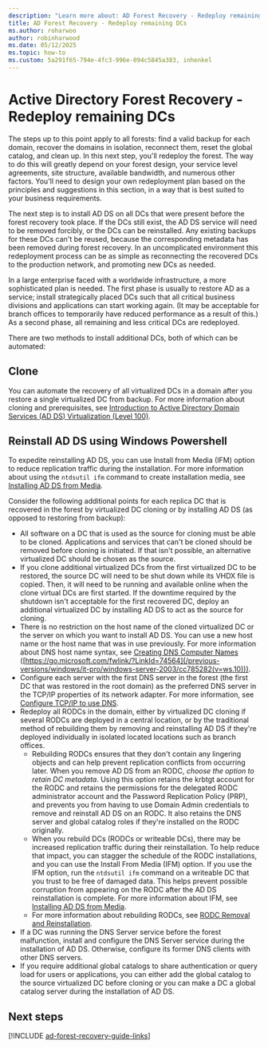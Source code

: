 ```yaml
---
description: "Learn more about: AD Forest Recovery - Redeploy remaining DCs"
title: AD Forest Recovery - Redeploy remaining DCs
ms.author: roharwoo
author: robinharwood
ms.date: 05/12/2025
ms.topic: how-to
ms.custom: 5a291f65-794e-4fc3-996e-094c5845a383, inhenkel
---
```


# Active Directory Forest Recovery - Redeploy remaining DCs

The steps up to this point apply to all forests: find a valid backup for each domain, recover the domains in isolation, reconnect them, reset the global catalog, and clean up. In this next step, you'll redeploy the forest. The way to do this will greatly depend on your forest design, your service level agreements, site structure, available bandwidth, and numerous other factors. You'll need to design your own redeployment plan based on the principles and suggestions in this section, in a way that is best suited to your business requirements.

The next step is to install AD DS on all DCs that were present before the forest recovery took place. If the DCs still exist, the AD DS service will need to be removed forcibly, or the DCs can be reinstalled. Any existing backups for these DCs can't be reused, because the corresponding metadata has been removed during forest recovery. In an uncomplicated environment this redeployment process can be as simple as reconnecting the recovered DCs to the production network, and promoting new DCs as needed.

In a large enterprise faced with a worldwide infrastructure, a more sophisticated plan is needed. The first phase is usually to restore AD as a service; install strategically placed DCs such that all critical business divisions and applications can start working again. (It may be acceptable for branch offices to temporarily have reduced performance as a result of this.) As a second phase, all remaining and less critical DCs are redeployed.

 There are two methods to install additional DCs, both of which can be automated:

## Clone

You can automate the recovery of all virtualized DCs in a domain after you restore a single virtualized DC from backup. For more information about cloning and prerequisites, see [Introduction to Active Directory Domain Services (AD DS) Virtualization (Level 100)](../managing-rid-issuance.md).

## Reinstall AD DS using Windows Powershell

To expedite reinstalling AD DS, you can use Install from Media (IFM) option to reduce replication traffic during the installation. For more information about using the `ntdsutil ifm` command to create installation media, see [Installing AD DS from Media](../managing-rid-issuance.md).

Consider the following additional points for each replica DC that is recovered in the forest by virtualized DC cloning or by installing AD DS (as opposed to restoring from backup):

- All software on a DC that is used as the source for cloning must be able to be cloned. Applications and services that can't be cloned should be removed before cloning is initiated. If that isn't possible, an alternative virtualized DC should be chosen as the source.
- If you clone additional virtualized DCs from the first virtualized DC to be restored, the source DC will need to be shut down while its VHDX file is copied. Then, it will need to be running and available online when the clone virtual DCs are first started. If the downtime required by the shutdown isn't acceptable for the first recovered DC, deploy an additional virtualized DC by installing AD DS to act as the source for cloning.
- There is no restriction on the host name of the cloned virtualized DC or the server on which you want to install AD DS. You can use a new host name or the host name that was in use previously. For more information about DNS host name syntax, see [Creating DNS Computer Names](/previous-versions/windows/it-pro/windows-server-2003/cc785282(v=ws.10)) ([https://go.microsoft.com/fwlink/?LinkId=74564](/previous-versions/windows/it-pro/windows-server-2003/cc785282(v=ws.10))).
- Configure each server with the first DNS server in the forest (the first DC that was restored in the root domain) as the preferred DNS server in the TCP/IP properties of its network adapter. For more information, see [Configure TCP/IP to use DNS](/previous-versions/windows/it-pro/windows-server-2003/cc779282(v=ws.10)).
- Redeploy all RODCs in the domain, either by virtualized DC cloning if several RODCs are deployed in a central location, or by the traditional method of rebuilding them by removing and reinstalling AD DS if they're deployed individually in isolated located locations such as branch offices.
  - Rebuilding RODCs ensures that they don't contain any lingering objects and can help prevent replication conflicts from occurring later. When you remove AD DS from an RODC, *choose the option to retain DC metadata*. Using this option retains the krbtgt account for the RODC and retains the permissions for the delegated RODC administrator account and the Password Replication Policy (PRP), and prevents you from having to use Domain Admin credentials to remove and reinstall AD DS on an RODC. It also retains the DNS server and global catalog roles if they're installed on the RODC originally.
  - When you rebuild DCs (RODCs or writeable DCs), there may be increased replication traffic during their reinstallation. To help reduce that impact, you can stagger the schedule of the RODC installations, and you can use the Install From Media (IFM) option. If you use the IFM option, run the `ntdsutil ifm` command on a writeable DC that you trust to be free of damaged data. This helps prevent possible corruption from appearing on the RODC after the AD DS reinstallation is complete. For more information about IFM, see [Installing AD DS from Media](../managing-rid-issuance.md).
  - For more information about rebuilding RODCs, see [RODC Removal and Reinstallation](/previous-versions/windows/it-pro/windows-server-2003/cc779282(v=ws.10)).
- If a DC was running the DNS Server service before the forest malfunction, install and configure the DNS Server service during the installation of AD DS. Otherwise, configure its former DNS clients with other DNS servers.
- If you require additional global catalogs to share authentication or query load for users or applications, you can either add the global catalog to the source virtualized DC before cloning or you can make a DC a global catalog server during the installation of AD DS.

## Next steps

[!INCLUDE [ad-forest-recovery-guide-links](includes/ad-forest-recovery-guide-links.md)]
